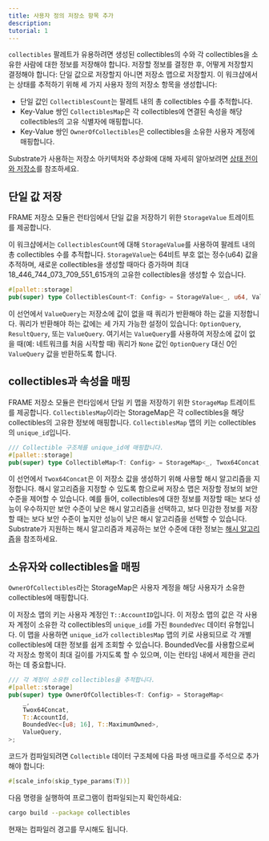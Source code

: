 ```yaml
---
title: 사용자 정의 저장소 항목 추가
description:
tutorial: 1
---
```


`collectibles` 팔레트가 유용하려면 생성된 collectibles의 수와 각 collectibles을 소유한 사람에 대한 정보를 저장해야 합니다.
저장할 정보를 결정한 후, 어떻게 저장할지 결정해야 합니다: 단일 값으로 저장할지 아니면 저장소 맵으로 저장할지.
이 워크샵에서는 상태를 추적하기 위해 세 가지 사용자 정의 저장소 항목을 생성합니다:

- 단일 값인 `CollectiblesCount`는 팔레트 내의 총 collectibles 수를 추적합니다.
- Key-Value 쌍인 `CollectiblesMap`은 각 collectibles에 연결된 속성을 해당 collectibles의 고유 식별자에 매핑합니다.
- Key-Value 쌍인 `OwnerOfCollectibles`은 collectibles을 소유한 사용자 계정에 매핑합니다.

Substrate가 사용하는 저장소 아키텍처와 추상화에 대해 자세히 알아보려면 [상태 전이와 저장소](/learn/state-transitions-and-storage/)를 참조하세요.

## 단일 값 저장

FRAME 저장소 모듈은 런타임에서 단일 값을 저장하기 위한 `StorageValue` 트레이트를 제공합니다.

이 워크샵에서는 `CollectiblesCount`에 대해 `StorageValue`를 사용하여 팔레트 내의 총 collectibles 수를 추적합니다. `StorageValue`는 64비트 부호 없는 정수(u64) 값을 추적하며, 새로운 collectibles을 생성할 때마다 증가하며 최대 18_446_744_073_709_551_615개의 고유한 collectibles을 생성할 수 있습니다.

```rust
#[pallet::storage]
pub(super) type CollectiblesCount<T: Config> = StorageValue<_, u64, ValueQuery>;
```

이 선언에서 `ValueQuery`는 저장소에 값이 없을 때 쿼리가 반환해야 하는 값을 지정합니다.
쿼리가 반환해야 하는 값에는 세 가지 가능한 설정이 있습니다: `OptionQuery`, `ResultQuery`, 또는 `ValueQuery`.
여기서는 `ValueQuery`를 사용하여 저장소에 값이 없을 때(예: 네트워크를 처음 시작할 때) 쿼리가 `None` 값인 `OptionQuery` 대신 0인 `ValueQuery` 값을 반환하도록 합니다.

## collectibles과 속성을 매핑

FRAME 저장소 모듈은 런타임에서 단일 키 맵을 저장하기 위한 `StorageMap` 트레이트를 제공합니다.
`CollectiblesMap`이라는 StorageMap은 각 collectibles을 해당 collectibles의 고유한 정보에 매핑합니다.
`CollectiblesMap` 맵의 키는 collectibles의 `unique_id`입니다.

```rust
/// Collectible 구조체를 unique_id에 매핑합니다.
#[pallet::storage]
pub(super) type CollectibleMap<T: Config> = StorageMap<_, Twox64Concat, [u8; 16], Collectible<T>>;
```

이 선언에서 `Twox64Concat`은 이 저장소 값을 생성하기 위해 사용할 해시 알고리즘을 지정합니다.
해시 알고리즘을 지정할 수 있도록 함으로써 저장소 맵은 저장할 정보의 보안 수준을 제어할 수 있습니다.
예를 들어, collectibles에 대한 정보를 저장할 때는 보다 성능이 우수하지만 보안 수준이 낮은 해시 알고리즘을 선택하고, 보다 민감한 정보를 저장할 때는 보다 보안 수준이 높지만 성능이 낮은 해시 알고리즘을 선택할 수 있습니다.
Substrate가 지원하는 해시 알고리즘과 제공하는 보안 수준에 대한 정보는 [해시 알고리즘](/build/runtime-storage/#hashing-algorithms)을 참조하세요.

## 소유자와 collectibles을 매핑

`OwnerOfCollectibles`라는 StorageMap은 사용자 계정을 해당 사용자가 소유한 collectibles에 매핑합니다.

이 저장소 맵의 키는 사용자 계정인 `T::AccountID`입니다.
이 저장소 맵의 값은 각 사용자 계정이 소유한 각 collectibles의 `unique_id`를 가진 `BoundedVec` 데이터 유형입니다.
이 맵을 사용하면 `unique_id`가 `collectiblesMap` 맵의 키로 사용되므로 각 개별 collectibles에 대한 정보를 쉽게 조회할 수 있습니다.
BoundedVec를 사용함으로써 각 저장소 항목이 최대 길이를 가지도록 할 수 있으며, 이는 런타임 내에서 제한을 관리하는 데 중요합니다.

```rust
/// 각 계정이 소유한 collectibles을 추적합니다.
#[pallet::storage]
pub(super) type OwnerOfCollectibles<T: Config> = StorageMap<
	_,
	Twox64Concat,
	T::AccountId,
	BoundedVec<[u8; 16], T::MaximumOwned>,
	ValueQuery,
>;
```

코드가 컴파일되려면 `Collectible` 데이터 구조체에 다음 파생 매크로를 주석으로 추가해야 합니다:

```rust
#[scale_info(skip_type_params(T))]
```

다음 명령을 실행하여 프로그램이 컴파일되는지 확인하세요:

```bash
cargo build --package collectibles
```

현재는 컴파일러 경고를 무시해도 됩니다.